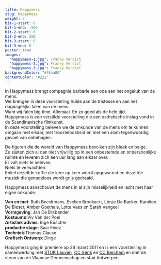 ```yaml
---
title: Happymess
slug: happymess
weight: 3
bit-1-start: 0
bit-1-end: -500
bit-2-start: 0
bit-2-end: 200
bit-3-start: 0
bit-3-end: 0
poster: true
images:
  "happymess-1.jpg": Franky Verdict
  "happymess-2.jpg": Franky Verdict
  "happymess-3.jpg": Franky Verdict
backgroundColor: "#f8aa00"
contentColor: "#222"
---
```

<style>
  #background-bit-1 {
    width: 100%;
    height: 1500px;
    position: absolute;
    top: 0;
    background: url({{ site.baseurl }}/img/happymess-bit-1.png) no-repeat top right;
  }

  #background-bit-2 {
    width: 100%;
    height: 1500px;
    position: absolute;
    top: 30px;
    background: url({{ site.baseurl }}/img/happymess-bit-2.png) no-repeat top left;
  }
</style>
In Happymess brengt compagnie barbarie een ode aan het ongeluk van de mens.<br>
We brengen in deze voorstelling hulde aan de tristesse en aan het dagdagelijks falen van de mens.<br>
Want wij falen big time. Allemaal. En zo goed als de hele tijd.<br>
Happymess is een verstilde voorstelling die een esthetische inslag vond in de Scandinavische filmkunst. <br>
In deze voorstelling beleven we de onkunde van de mens om te kunnen omgaan met elkaar, met troosteloosheid en met een alom tegenwoordig gevoel van onbehagen.

De figuren die de wereld van Happymess bevolken zijn bleek en beige.<br>
Ze sluiten zich al dan niet vrijwillig op in een onbestemde en onpersoonlijke ruimte en leveren zich een uur lang aan elkaar over.<br>
Er valt niets te beleven.<br>
Niets te verwachten.<br>
Enkel dezelfde koffie die keer op keer wordt opgewarmd en dezelfde muziek die genadeloos wordt grijs gedraaid.<br>

Happymess aanschouwt de mens in al zijn misselijkheid en lacht met haar eigen onkunde.

**Van en met**: Ruth Beeckmans, Evelien Broekaert, Liesje De Backer, Karolien De Bleser, Amber Goethals, Lotte Vaes en Sarah Vangeel<br>
**Vormgeving**: Jan De Brabander<br>
**Kostuums**:Viv Van der Poel<br>
**Artistiek advies**: Inge Büscher <br>
**productie stage**: Saar Fivez<br>
**Techniek**:Thomas Clause <br>
**Grafisch Ontwerp**: Dinge


Happymess ging in première op 24 maart 2011 en is een voorstelling in samenwerking met <a href="http://www.stuk.be/">STUK Leuven</a>, <a href="http://www.c-minecultuurcentrum.be/">CC Genk</a> en <a href="http://www.ccberchem.be/">CC Berchem</a> en met de steun van de Vlaamse Gemeenschap en stad Antwerpen.
